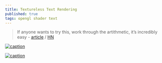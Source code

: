 ```yaml
---
title: Textureless Text Rendering
published: true
tags: opengl shader text
---
```

> If anyone wants to try this, work through the artithmetic, it’s incredibly easy - [article](https://poniesandlight.co.uk/reflect/debug_print_text/) / [HN](https://news.ycombinator.com/item?id=42093037)

[![caption](https://poniesandlight.co.uk/img/reflect/debug_print_text/screenshot_per_char_uv_overlay.png)](https://poniesandlight.co.uk/reflect/debug_print_text/)

[![caption](https://poniesandlight.co.uk/img/reflect/debug_print_text/summary.svg)](https://poniesandlight.co.uk/reflect/debug_print_text/)